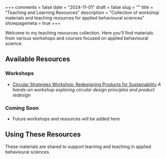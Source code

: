 +++
comments = false
date = "2024-11-01"
draft = false
slug = ""
title = "Teaching and Learning Resources"
description = "Collection of workshop materials and teaching resources for applied behavioural sciences"
showpagemeta = true
+++

Welcome to my teaching resources collection. Here you'll find materials from various workshops and courses focused on applied behavioural science.

## Available Resources

### Workshops
- [Circular Strategies Workshop: Redesigning Products for Sustainability](circular-design-workshop.html)
  *A hands-on workshop exploring circular design principles and product redesign*

### Coming Soon
- Future workshops and resources will be added here

## Using These Resources
These materials are shared to support learning and teaching in applied behavioural sciences.
